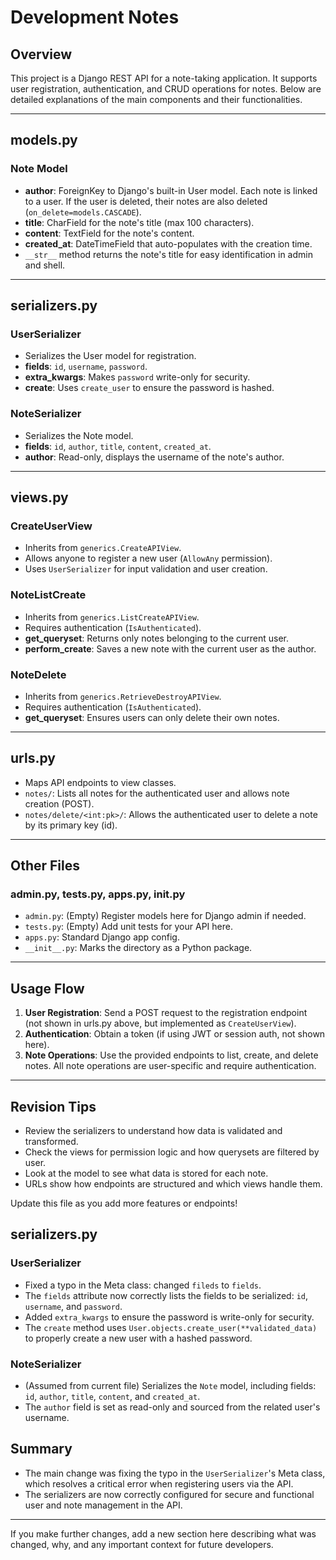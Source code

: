 # Development Notes

## Overview

This project is a Django REST API for a note-taking application. It supports user registration, authentication, and CRUD operations for notes. Below are detailed explanations of the main components and their functionalities.

---

## models.py

### Note Model

- **author**: ForeignKey to Django's built-in User model. Each note is linked to a user. If the user is deleted, their notes are also deleted (`on_delete=models.CASCADE`).
- **title**: CharField for the note's title (max 100 characters).
- **content**: TextField for the note's content.
- **created_at**: DateTimeField that auto-populates with the creation time.
- `__str__` method returns the note's title for easy identification in admin and shell.

---

## serializers.py

### UserSerializer

- Serializes the User model for registration.
- **fields**: `id`, `username`, `password`.
- **extra_kwargs**: Makes `password` write-only for security.
- **create**: Uses `create_user` to ensure the password is hashed.

### NoteSerializer

- Serializes the Note model.
- **fields**: `id`, `author`, `title`, `content`, `created_at`.
- **author**: Read-only, displays the username of the note's author.

---

## views.py

### CreateUserView

- Inherits from `generics.CreateAPIView`.
- Allows anyone to register a new user (`AllowAny` permission).
- Uses `UserSerializer` for input validation and user creation.

### NoteListCreate

- Inherits from `generics.ListCreateAPIView`.
- Requires authentication (`IsAuthenticated`).
- **get_queryset**: Returns only notes belonging to the current user.
- **perform_create**: Saves a new note with the current user as the author.

### NoteDelete

- Inherits from `generics.RetrieveDestroyAPIView`.
- Requires authentication (`IsAuthenticated`).
- **get_queryset**: Ensures users can only delete their own notes.

---

## urls.py

- Maps API endpoints to view classes.
- `notes/`: Lists all notes for the authenticated user and allows note creation (POST).
- `notes/delete/<int:pk>/`: Allows the authenticated user to delete a note by its primary key (id).

---

## Other Files

### admin.py, tests.py, apps.py, **init**.py

- `admin.py`: (Empty) Register models here for Django admin if needed.
- `tests.py`: (Empty) Add unit tests for your API here.
- `apps.py`: Standard Django app config.
- `__init__.py`: Marks the directory as a Python package.

---

## Usage Flow

1. **User Registration**: Send a POST request to the registration endpoint (not shown in urls.py above, but implemented as `CreateUserView`).
2. **Authentication**: Obtain a token (if using JWT or session auth, not shown here).
3. **Note Operations**: Use the provided endpoints to list, create, and delete notes. All note operations are user-specific and require authentication.

---

## Revision Tips

- Review the serializers to understand how data is validated and transformed.
- Check the views for permission logic and how querysets are filtered by user.
- Look at the model to see what data is stored for each note.
- URLs show how endpoints are structured and which views handle them.

Update this file as you add more features or endpoints!

## serializers.py

### UserSerializer

- Fixed a typo in the Meta class: changed `fileds` to `fields`.
- The `fields` attribute now correctly lists the fields to be serialized: `id`, `username`, and `password`.
- Added `extra_kwargs` to ensure the password is write-only for security.
- The `create` method uses `User.objects.create_user(**validated_data)` to properly create a new user with a hashed password.

### NoteSerializer

- (Assumed from current file) Serializes the `Note` model, including fields: `id`, `author`, `title`, `content`, and `created_at`.
- The `author` field is set as read-only and sourced from the related user's username.

## Summary

- The main change was fixing the typo in the `UserSerializer`'s Meta class, which resolves a critical error when registering users via the API.
- The serializers are now correctly configured for secure and functional user and note management in the API.

---

If you make further changes, add a new section here describing what was changed, why, and any important context for future developers.
